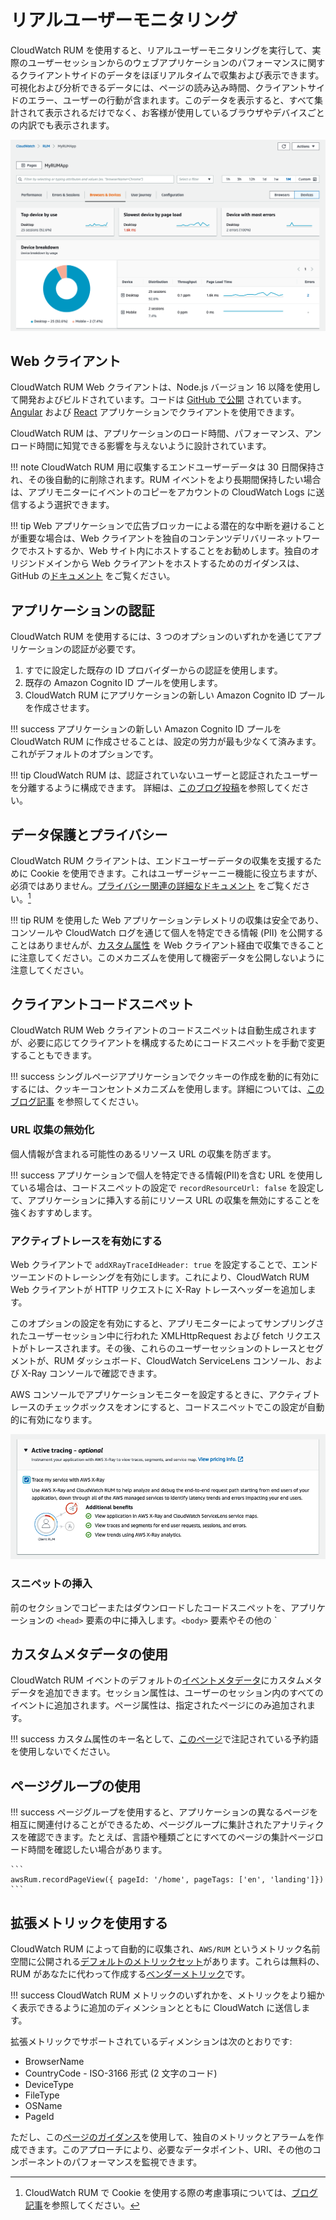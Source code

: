 # リアルユーザーモニタリング

CloudWatch RUM を使用すると、リアルユーザーモニタリングを実行して、実際のユーザーセッションからのウェブアプリケーションのパフォーマンスに関するクライアントサイドのデータをほぼリアルタイムで収集および表示できます。可視化および分析できるデータには、ページの読み込み時間、クライアントサイドのエラー、ユーザーの行動が含まれます。このデータを表示すると、すべて集計されて表示されるだけでなく、お客様が使用しているブラウザやデバイスごとの内訳でも表示されます。

![デバイスの内訳を示す RUM アプリケーションモニターダッシュボード](../images/rum2.png)

## Web クライアント

CloudWatch RUM Web クライアントは、Node.js バージョン 16 以降を使用して開発およびビルドされています。コードは [GitHub で公開](https://github.com/aws-observability/aws-rum-web) されています。[Angular](https://github.com/aws-observability/aws-rum-web/blob/main/docs/cdn_angular.md) および [React](https://github.com/aws-observability/aws-rum-web/blob/main/docs/cdn_react.md) アプリケーションでクライアントを使用できます。

CloudWatch RUM は、アプリケーションのロード時間、パフォーマンス、アンロード時間に知覚できる影響を与えないように設計されています。  

!!! note
    CloudWatch RUM 用に収集するエンドユーザーデータは 30 日間保持され、その後自動的に削除されます。RUM イベントをより長期間保持したい場合は、アプリモニターにイベントのコピーをアカウントの CloudWatch Logs に送信するよう選択できます。
    
!!! tip
    Web アプリケーションで広告ブロッカーによる潜在的な中断を避けることが重要な場合は、Web クライアントを独自のコンテンツデリバリーネットワークでホストするか、Web サイト内にホストすることをお勧めします。独自のオリジンドメインから Web クライアントをホストするためのガイダンスは、GitHub の[ドキュメント](https://github.com/aws-observability/aws-rum-web/blob/main/docs/cdn_installation.md) をご覧ください。

## アプリケーションの認証

CloudWatch RUM を使用するには、3 つのオプションのいずれかを通じてアプリケーションの認証が必要です。

1. すでに設定した既存の ID プロバイダーからの認証を使用します。
2. 既存の Amazon Cognito ID プールを使用します。 
3. CloudWatch RUM にアプリケーションの新しい Amazon Cognito ID プールを作成させます。

!!! success
    アプリケーションの新しい Amazon Cognito ID プールを CloudWatch RUM に作成させることは、設定の労力が最も少なくて済みます。これがデフォルトのオプションです。

!!! tip
    CloudWatch RUM は、認証されていないユーザーと認証されたユーザーを分離するように構成できます。 詳細は、[このブログ投稿](https://aws.amazon.com/blogs/mt/how-to-isolate-signed-in-users-from-guest-users-within-amazon-cloudwatch-rum/)を参照してください。

## データ保護とプライバシー

CloudWatch RUM クライアントは、エンドユーザーデータの収集を支援するために Cookie を使用できます。これはユーザージャーニー機能に役立ちますが、必須ではありません。[プライバシー関連の詳細なドキュメント](https://docs.aws.amazon.com/AmazonCloudWatch/latest/monitoring/CloudWatch-RUM-privacy.html) をご覧ください。[^1] 

!!! tip
    RUM を使用した Web アプリケーションテレメトリの収集は安全であり、コンソールや CloudWatch ログを通じて個人を特定できる情報 (PII) を公開することはありませんが、[カスタム属性](https://docs.aws.amazon.com/AmazonCloudWatch/latest/monitoring/CloudWatch-RUM-custom-metadata.html) を Web クライアント経由で収集できることに注意してください。このメカニズムを使用して機密データを公開しないように注意してください。

## クライアントコードスニペット

CloudWatch RUM Web クライアントのコードスニペットは自動生成されますが、必要に応じてクライアントを構成するためにコードスニペットを手動で変更することもできます。

!!! success
    シングルページアプリケーションでクッキーの作成を動的に有効にするには、クッキーコンセントメカニズムを使用します。詳細については、[このブログ記事](https://aws.amazon.com/blogs/mt/how-and-when-to-enable-session-cookies-with-amazon-cloudwatch-rum/) を参照してください。

### URL 収集の無効化

個人情報が含まれる可能性のあるリソース URL の収集を防ぎます。

!!! success
    アプリケーションで個人を特定できる情報(PII)を含む URL を使用している場合は、コードスニペットの設定で `recordResourceUrl: false` を設定して、アプリケーションに挿入する前にリソース URL の収集を無効にすることを強くおすすめします。

### アクティブトレースを有効にする

Web クライアントで `addXRayTraceIdHeader: true` を設定することで、エンドツーエンドのトレーシングを有効にします。これにより、CloudWatch RUM Web クライアントが HTTP リクエストに X-Ray トレースヘッダーを追加します。

このオプションの設定を有効にすると、アプリモニターによってサンプリングされたユーザーセッション中に行われた XMLHttpRequest および fetch リクエストがトレースされます。その後、これらのユーザーセッションのトレースとセグメントが、RUM ダッシュボード、CloudWatch ServiceLens コンソール、および X-Ray コンソールで確認できます。

AWS コンソールでアプリケーションモニターを設定するときに、アクティブトレースのチェックボックスをオンにすると、コードスニペットでこの設定が自動的に有効になります。

![RUM アプリケーションモニターのアクティブトレースの設定](../images/rum1.png)

### スニペットの挿入

前のセクションでコピーまたはダウンロードしたコードスニペットを、アプリケーションの `<head>` 要素の中に挿入します。`<body>` 要素やその他の `<script></script></body></head>

## カスタムメタデータの使用

CloudWatch RUM イベントのデフォルトの[イベントメタデータ](https://docs.aws.amazon.com/ja_jp/AmazonCloudWatch/latest/monitoring/CloudWatch-RUM-datacollected.html#CloudWatch-RUM-datacollected-metadata)にカスタムメタデータを追加できます。セッション属性は、ユーザーのセッション内のすべてのイベントに追加されます。ページ属性は、指定されたページにのみ追加されます。

!!! success
    カスタム属性のキー名として、[このページ](https://docs.aws.amazon.com/ja_jp/AmazonCloudWatch/latest/monitoring/CloudWatch-RUM-custom-metadata.html#CloudWatch-RUM-custom-metadata-syntax)で注記されている予約語を使用しないでください。

## ページグループの使用

!!! success
    ページグループを使用すると、アプリケーションの異なるページを相互に関連付けることができるため、ページグループに集計されたアナリティクスを確認できます。たとえば、言語や種類ごとにすべてのページの集計ページロード時間を確認したい場合があります。

    ```
    awsRum.recordPageView({ pageId: '/home', pageTags: ['en', 'landing']})
    ```

## 拡張メトリックを使用する

CloudWatch RUM によって自動的に収集され、`AWS/RUM` というメトリック名前空間に公開される[デフォルトのメトリックセット](https://docs.aws.amazon.com/ja_jp/AmazonCloudWatch/latest/monitoring/CloudWatch-RUM-metrics.html)があります。これらは無料の、RUM があなたに代わって作成する[ベンダーメトリック](../../tools/metrics/#vended-metrics)です。

!!! success
    CloudWatch RUM メトリックのいずれかを、メトリックをより細かく表示できるように追加のディメンションとともに CloudWatch に送信します。

拡張メトリックでサポートされているディメンションは次のとおりです:

- BrowserName
- CountryCode - ISO-3166 形式 (2 文字のコード)  
- DeviceType
- FileType
- OSName
- PageId

ただし、この[ページのガイダンス](https://aws.amazon.com/blogs/mt/create-metrics-and-alarms-for-specific-web-pages-amazon-cloudwatch-rum/)を使用して、独自のメトリックとアラームを作成できます。このアプローチにより、必要なデータポイント、URI、その他のコンポーネントのパフォーマンスを監視できます。

[^1]: CloudWatch RUM で Cookie を使用する際の考慮事項については、[ブログ記事](https://aws.amazon.com/blogs/mt/how-and-when-to-enable-session-cookies-with-amazon-cloudwatch-rum/)を参照してください。

